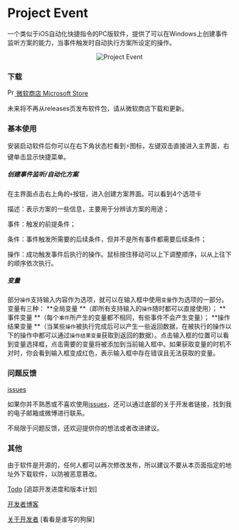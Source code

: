 # Project Event

一个类似于iOS自动化快捷指令的PC版软件，提供了可以在Windows上创建事件监听方案的能力，当事件触发时自动执行方案所设定的操作。

<p align="center">
  <img alt="Project Event" src="https://i.loli.net/2020/07/05/Cu4DA7KHd1vqRcZ.jpg">
</p>


### 下载

[<img alt="Project Event" width="16" src="https://c.s-microsoft.com/favicon.ico?v2"/> 微软商店 Microsoft Store](https://www.microsoft.com/store/apps/9PDZ8MHCVCFR) 

未来将不再从releases页发布软件包，请从微软商店下载和更新。

### 基本使用

安装启动软件后你可以在右下角状态栏看到⚡图标，左键双击直接进入主界面，右键单击显示快捷菜单。

##### 创建事件监听/自动化方案

在主界面点击右上角的`+`按钮，进入创建方案界面。可以看到4个选项卡

描述：表示方案的一些信息，主要用于分辨该方案的用途；

事件：触发的前提条件；

条件：事件触发所需要的后续条件，但并不是所有事件都需要后续条件；

操作：成功触发事件后执行的操作。鼠标按住移动可以上下调整顺序，以从上往下的顺序依次执行。

##### 变量

部分`操作`支持输入内容作为选项，就可以在输入框中使用`变量`作为选项的一部分。变量有三种： **全局变量 **（即所有支持输入的`操作`随时都可以直接使用）； **事件变量 **（每个`事件`所产生的变量都不相同，有些事件不会产生变量）； **操作结果变量 **（当某些`操作`被执行完成后可以产生一些返回数据，在被执行的操作以下的操作中都可以通过`操作结果变量`获取到返回的数据）。点击输入框的位置可以看到变量选择框，点击需要的变量将被添加到当前输入框中。如果获取变量的时机不对时，你会看到输入框变成红色，表示输入框中存在错误且无法获取的变量。

### 问题反馈

[issues](https://github.com/Planshit/ProjectEvent/issues/new)

如果你并不熟悉或不喜欢使用[issues](https://github.com/Planshit/ProjectEvent/issues)，还可以通过底部的关于开发者链接，找到我的电子邮箱或微博进行联系。

不局限于问题反馈，还欢迎提供你的想法或者改进建议。

### 其他

由于软件是开源的，任何人都可以再次修改发布，所以建议不要从本页面指定的地址外下载软件，以防被恶意篡改。

[Todo](https://github.com/Planshit/ProjectEvent/projects) [追踪开发进度和版本计划]

[开发者博客](http://thelittlepandaisbehind.com) 

[关于开发者](http://thelittlepandaisbehind.com/about.html) [看看是谁写的狗屎]
